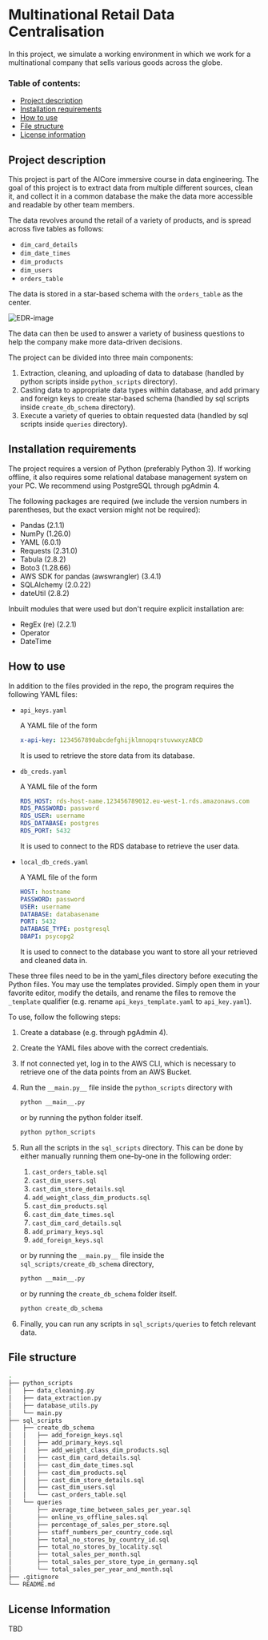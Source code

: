 # Multinational Retail Data Centralisation

In this project, we simulate a working environment in which we work for a multinational company that sells various goods across the globe.

### Table of contents:
- [Project description](#project-description)
- [Installation requirements](#installation-requirements)
- [How to use](#how-to-use)
- [File structure](#file-structure)
- [License information](#license-information)

## Project description

This project is part of the AICore immersive course in data engineering. The goal of this project is to extract data from multiple different sources, clean it, and collect it in a common database the make the data more accessible and readable by other team members.

The data revolves around the retail of a variety of products, and is spread across five tables as follows:
- `dim_card_details`
- `dim_date_times`
- `dim_products`
- `dim_users`
- `orders_table`

The data is stored in a star-based schema with the `orders_table` as the center.

![EDR-image](https://images2.imgbox.com/08/47/vy4qWALs_o.png)

The data can then be used to answer a variety of business questions to help the company make more data-driven decisions.

The project can be divided into three main components:

1. Extraction, cleaning, and uploading of data to database (handled by python scripts inside `python_scripts` directory).
2. Casting data to appropriate data types within database, and add primary and foreign keys to create star-based schema (handled by sql scripts inside `create_db_schema` directory).
3. Execute a variety of queries to obtain requested data (handled by sql scripts inside `queries` directory).

## Installation requirements

The project requires a version of Python (preferably Python 3). If working offline, it also requires some relational database management system on your PC. We recommend using PostgreSQL through pgAdmin 4.

The following packages are required (we include the version numbers in parentheses, but the exact version might not be required):

- Pandas (2.1.1)
- NumPy (1.26.0)
- YAML (6.0.1)
- Requests (2.31.0)
- Tabula (2.8.2)
- Boto3 (1.28.66)
- AWS SDK for pandas (awswrangler) (3.4.1)
- SQLAlchemy (2.0.22)
- dateUtil (2.8.2)

Inbuilt modules that were used but don't require explicit installation are:

- RegEx (re) (2.2.1)
- Operator
- DateTime

## How to use

In addition to the files provided in the repo, the program requires the following YAML files:

- `api_keys.yaml`

   A YAML file of the form
   ```yaml
   x-api-key: 1234567890abcdefghijklmnopqrstuvwxyzABCD
   ```
   It is used to retrieve the store data from its database.

- `db_creds.yaml`

   A YAML file of the form
   ```yaml
   RDS_HOST: rds-host-name.123456789012.eu-west-1.rds.amazonaws.com
   RDS_PASSWORD: password
   RDS_USER: username
   RDS_DATABASE: postgres
   RDS_PORT: 5432
   ```
   It is used to connect to the RDS database to retrieve the user data.
   
- `local_db_creds.yaml`

   A YAML file of the form
   ```yaml
   HOST: hostname
   PASSWORD: password
   USER: username
   DATABASE: databasename
   PORT: 5432
   DATABASE_TYPE: postgresql
   DBAPI: psycopg2
   ```
   It is used to connect to the database you want to store all your retrieved and cleaned data in.

These three files need to be in the yaml_files directory before executing the Python files. You may use the templates provided. Simply open them in your favorite editor, modify the details, and rename the files to remove the `_template` qualifier (e.g. rename `api_keys_template.yaml` to `api_key.yaml`).

To use, follow the following steps:

1. Create a database (e.g. through pgAdmin 4).
2. Create the YAML files above with the correct credentials.
3. If not connected yet, log in to the AWS CLI, which is necessary to retrieve one of the data points from an AWS Bucket.
4. Run the `__main.py__` file inside the `python_scripts` directory with
   ```bash
   python __main__.py
   ```
   or by running the python folder itself.
   ```bash
   python python_scripts
   ```
5. Run all the scripts in the `sql_scripts` directory. This can be done by either manually running them one-by-one in the following order:
   1. `cast_orders_table.sql`
   2. `cast_dim_users.sql`
   3. `cast_dim_store_details.sql`
   4. `add_weight_class_dim_products.sql`
   5. `cast_dim_products.sql`
   6. `cast_dim_date_times.sql`
   7. `cast_dim_card_details.sql`
   8. `add_primary_keys.sql`
   9. `add_foreign_keys.sql`
   
   or by running the `__main.py__` file inside the `sql_scripts/create_db_schema` directory,
   ```bash
   python __main__.py
   ```
   or by running the `create_db_schema` folder itself.
   ```bash
   python create_db_schema
   ```
6. Finally, you can run any scripts in `sql_scripts/queries` to fetch relevant data.

## File structure

```bash
.
├── python_scripts
│   ├── data_cleaning.py
│   ├── data_extraction.py
│   ├── database_utils.py
│   └── main.py
├── sql_scripts
│   ├── create_db_schema
│   │   ├── add_foreign_keys.sql
│   │   ├── add_primary_keys.sql
│   │   ├── add_weight_class_dim_products.sql
│   │   ├── cast_dim_card_details.sql
│   │   ├── cast_dim_date_times.sql
│   │   ├── cast_dim_products.sql
│   │   ├── cast_dim_store_details.sql
│   │   ├── cast_dim_users.sql
│   │   └── cast_orders_table.sql
│   └── queries
│       ├── average_time_between_sales_per_year.sql
│       ├── online_vs_offline_sales.sql
│       ├── percentage_of_sales_per_store.sql
│       ├── staff_numbers_per_country_code.sql
│       ├── total_no_stores_by_country_id.sql
│       ├── total_no_stores_by_locality.sql
│       ├── total_sales_per_month.sql
│       ├── total_sales_per_store_type_in_germany.sql
│       └── total_sales_per_year_and_month.sql
├── .gitignore
└── README.md
```

## License Information

TBD
